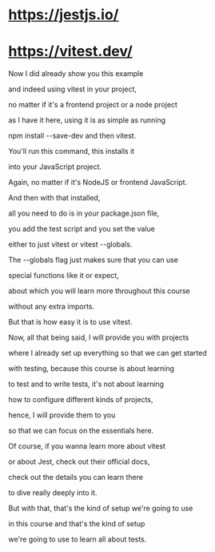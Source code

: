 # https://jestjs.io/

# https://vitest.dev/

Now I did already show you this example

and indeed using vitest in your project,

no matter if it's a frontend project or a node project

as I have it here, using it is as simple as running

npm install --save-dev and then vitest.

You'll run this command, this installs it

into your JavaScript project.

Again, no matter if it's NodeJS or frontend JavaScript.

And then with that installed,

all you need to do is in your package.json file,

you add the test script and you set the value

either to just vitest or vitest --globals.

The --globals flag just makes sure that you can use

special functions like it or expect,

about which you will learn more throughout this course

without any extra imports.

But that is how easy it is to use vitest.

Now, all that being said, I will provide you with projects

where I already set up everything so that we can get started

with testing, because this course is about learning

to test and to write tests, it's not about learning

how to configure different kinds of projects,

hence, I will provide them to you

so that we can focus on the essentials here.

Of course, if you wanna learn more about vitest

or about Jest, check out their official docs,

check out the details you can learn there

to dive really deeply into it.

But with that, that's the kind of setup we're going to use

in this course and that's the kind of setup

we're going to use to learn all about tests.
